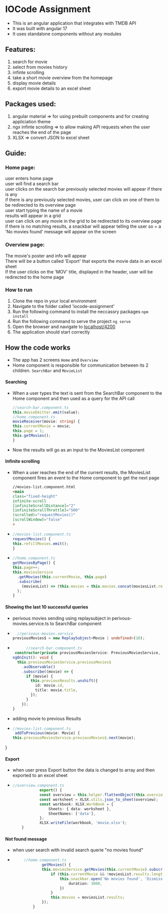 # IOCode Assignment
- This is an angular application that integrates with TMDB API
- It was built with angular 17
- It uses standalone components without any modules
## Features:
1. search for movie
2. select from movies history
3. infinte scrolling
4. take a short movie overview from the homepage
5. display movie details
6. export movie details to an excel sheet
## Packages used:
1. angular material => for using prebuilt components and for creating appliciation theme
2. ngx infinte scrolling => to allow making API requests when the user reaches the end of the page
3. XLSX => convert JSON to excel sheet
## Guide:
### Home page:
user enters home page  
user will find a search bar  
user clicks on the search bar 
previously selected movies will appear if there is any  
if there is any previously selected movies, user can click on one of them to be redirected to its overview page  
user start typing the name of a movie  
results will appear in a grid  
user can click on any movie in the grid to be redirected to its overview page  
if there is no matching results, a snackbar will appear telling the user so + a 'No movies found' message will appear on the screen  
### Overview page:
The movie's poster and info will appear  
There will be a button called 'Export' that exports the movie data in an excel sheet  
If the user clicks on the 'MOV' title, displayed in the header, user will be redirected to the home page  
### How to run
1. Clone the repo in your local environment
2. Navigate to the folder called 'iocode-assignment'
3. Run the following command to install the neccassry packages `npm install`
4. Run the following command to serve the project `ng serve`
5. Open the browser and navigate to [localhost/4200](http://localhost:4200/)
6. The application should start correctly
## How the code works
- The app has 2 screens `Home` and `Overview`
- Home component is responsible for communication between its 2 children. `SearchBar` and `MovieList`
#### Searching
- When a user types the text is sent from the SearchBar component to the Home component and then used as a query for the API call
	```typescript
	//search-bar.component.ts
	this.movieEmitter.emit(value);
	//home.component.ts
	movieReceiver(movie: string) {
    this.currentMovie = movie;
    this.page = 1;
    this.getMovies();
  }
- Now the results will go as an input to the MoviesList component
#### Infinite scrolling
- When a user reaches the end of the current results, the MoviesList component fires an event to the Home component to get the next page
	```html
	//movies-list.component.html
	<main
  class="fixed-height"
  infinite-scroll
  [infiniteScrollDistance]="2"
  [infiniteScrollThrottle]="500"
  (scrolled)="requestMovies()"
  [scrollWindow]="false"
	>
 
-	```typescript
	//movies-list.component.ts
	requestMovies() {
    this.refillMovies.emit();
  	}
-	```typescript
	//home.component.ts
	getMoviesByPage() {
    this.page++;
    this.moviesService
      .getMovies(this.currentMovie, this.page)
      .subscribe(
        (moviesList) => (this.movies = this.movies.concat(moviesList.results))
      );
  	}
#### Showing the last 10 successful queries
- perivous movies sending using replaysubject in  perivous-movies.service.ts to SearchBar component
- ```typescript
	//perivous-movies.service 
  previousMovies$ = new ReplaySubject<Movie | undefined>(10);
- ```typescript
		//search-bar.component.ts
   constructor(private previousMoviesService: PreviousMoviesService, private router: Router) {}
  ngOnInit(): void {
    this.previousMoviesService.previousMovies$
      .asObservable()
      .subscribe((movie) => {
        if (movie) {
          this.previousResults.unshift({
            id: movie.id,
            title: movie.title,
          });
        }
      });
  } 
- adding movie to previous Results 
-	```typescript
	//movies-list.component.ts
	 addToPrevious(movie: Movie) {
    this.previousMoviesService.previousMovies$.next(movie);
  }

#### Export 
- when user press Export button the data is changed to array and then exported to an excel sheet 
-	```typescript
	//overview.component.ts
				export() {
				const overview = this.helper.flattenObject(this.overview);
				const worksheet = XLSX.utils.json_to_sheet(overview);
				const workbook: XLSX.WorkBook = {
					Sheets: { data: worksheet },
					SheetNames: ['data'],
				};
				XLSX.writeFile(workbook, 'movie.xlsx');
		}

#### Not found message
- when user search with invalid search querie "no movies found"
-  ```typescript
		//home.component.ts 
				getMovies() {
				this.moviesService.getMovies(this.currentMovie).subscribe((moviesList) => {
					if (this.currentMovie && !moviesList.results.length) {
						this.snackbar.open('No movies found', 'Dismiss', {
							duration: 3000,
						})
					}
					this.movies = moviesList.results;
				});
			}
